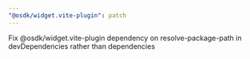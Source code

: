 ```yaml
---
"@osdk/widget.vite-plugin": patch
---
```


Fix @osdk/widget.vite-plugin dependency on resolve-package-path in devDependencies rather than dependencies
